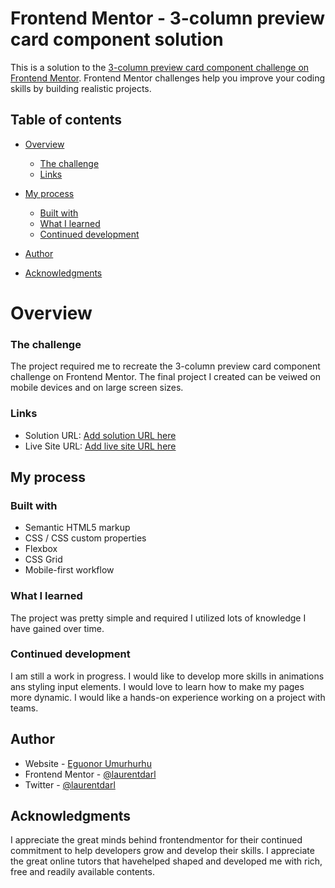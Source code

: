 # Frontend Mentor - 3-column preview card component solution

This is a solution to the [3-column preview card component challenge on Frontend Mentor](https://www.frontendmentor.io/challenges/3column-preview-card-component-pH92eAR2-). Frontend Mentor challenges help you improve your coding skills by building realistic projects.

## Table of contents

- [Overview](#overview)

  - [The challenge](#the-challenge)
  - [Links](#links)

- [My process](#my-process)

  - [Built with](#built-with)
  - [What I learned](#what-i-learned)
  - [Continued development](#continued-development)

- [Author](#author)

- [Acknowledgments](#acknowledgments)

# Overview

### The challenge

The project required me to recreate the 3-column preview card component challenge on Frontend Mentor.
The final project I created can be veiwed on mobile devices and on large screen sizes.

### Links

- Solution URL: [Add solution URL here](https://your-solution-url.com)
- Live Site URL: [Add live site URL here](https://your-live-site-url.com)

## My process

### Built with

- Semantic HTML5 markup
- CSS / CSS custom properties
- Flexbox
- CSS Grid
- Mobile-first workflow

### What I learned

The project was pretty simple and required I utilized lots of knowledge I have gained over time.

### Continued development

I am still a work in progress. I would like to develop more skills in animations ans styling input elements.
I would love to learn how to make my pages more dynamic.
I would like a hands-on experience working on a project with teams.

## Author

- Website - [Eguonor Umurhurhu](https://github.com/Laurentdarl)
- Frontend Mentor - [@laurentdarl](https://www.frontendmentor.io/profile/laurentdarl)
- Twitter - [@laurentdarl](https://www.twitter.com/laurentdarl)

## Acknowledgments

I appreciate the great minds behind frontendmentor for their continued commitment to help developers grow and develop their skills.
I appreciate the great online tutors that havehelped shaped and developed me with rich, free and readily available contents.
